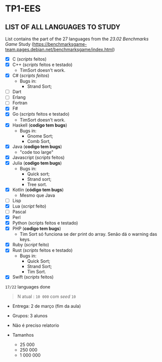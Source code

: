 # TP1-EES

## LIST OF ALL LANGUAGES TO STUDY

List contains the part of the 27 languages from the *23.02 Benchmarks Game* Study (https://benchmarksgame-team.pages.debian.net/benchmarksgame/index.html)

- [X] C (*scripts* feitos)
- [X] C++ (*scripts* feitos e testado)
    - TimSort doesn't work.
- [X] C# (*scripts feitos*)
    - Bugs in:
      - Strand Sort;
- [ ] Dart
- [ ] Erlang
- [ ] Fortran
- [X] F#
- [X] Go (*scripts* feitos e testado)
  - TimSort doesn't work.
- [X] Haskell (**codigo tem bugs**)
  - Bugs in:
    - Gnome Sort;
    - Comb Sort,
- [X] Java (**codigo tem bugs**)
  - "code too large"
- [X] Javascript (*scripts* feitos)
- [X] Julia (**codigo tem bugs**)
  - Bugs in:
      - Quick sort;
      - Strand sort;
      - Tree sort.
- [X] Kotlin (**código tem bugs**)
  - Mesmo que Java
- [ ] Lisp
- [X] Lua (*script* feito)
- [ ] Pascal
- [X] Perl
- [X] Python (scripts feitos e testado)
- [X] PHP (**codigo tem bugs**)
  - Tim Sort só funciona se der print do array. Senão dá o warning das keys.
- [X] Ruby (*script* feito)
- [X] Rust (*scripts* feitos e testado)
  - Bugs in:
    - Quick Sort;
    - Strand Sort;
    - Tim Sort.
- [X] Swift (*scripts* feitos)

`17/22` languages done

> N atual : `10 000` com *seed* `10`

- Entrega: 2 de março (fim da aula)
- Grupos: 3 alunos
- Não é preciso relatorio
- Tamanhos

  - 25 000
  - 250 000
  - 1 000 000
